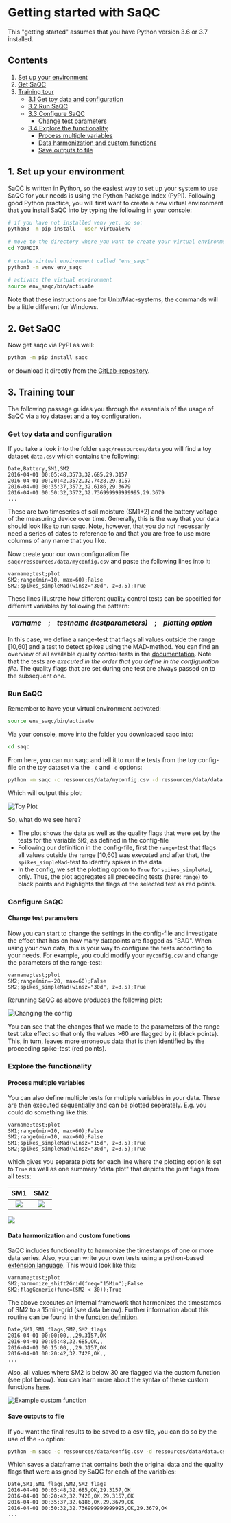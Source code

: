 # Getting started with SaQC

This "getting started" assumes that you have Python version 3.6 or 3.7
installed.

## Contents

1. [Set up your environment](#1-set-up-your-environment)
2. [Get SaQC](#2-get-saqc)
3. [Training tour](#3-training-tour) 
	* [3.1 Get toy data and configuration](#get-toy-data-and-configuration)
	* [3.2 Run SaQC](#run-saqc)
	* [3.3 Configure SaQC](#configure-saqc)
	    * [Change test parameters](#change-test-parameters)
	* [3.4 Explore the functionality](#explore-the-functionality)
		* [Process multiple variables](#process-multiple-variables)
		* [Data harmonization and custom functions](#data-harmonization-and-custom-functions)
		* [Save outputs to file](#save-outputs-to-file)


## 1. Set up your environment

SaQC is written in Python, so the easiest way to set up your system to use SaQC
for your needs is using the Python Package Index (PyPI). Following good Python
practice, you will first want to create a new virtual environment that you
install SaQC into by typing the following in your console:

```sh	
# if you have not installed venv yet, do so:
python3 -m pip install --user virtualenv
	
# move to the directory where you want to create your virtual environment
cd YOURDIR
	
# create virtual environment called "env_saqc"
python3 -m venv env_saqc
	
# activate the virtual environment
source env_saqc/bin/activate
```

Note that these instructions are for Unix/Mac-systems, the commands will be a
little different for Windows.

## 2. Get SaQC

Now get saqc via PyPI as well:

```sh
python -m pip install saqc
```

or download it directly from the [GitLab-repository](https://git.ufz.de/rdm/saqc).

## 3. Training tour

The following passage guides you through the essentials of the usage of SaQC via
a toy dataset and a toy configuration.

### Get toy data and configuration

If you take a look into the folder `saqc/ressources/data` you will find a toy
dataset `data.csv` which contains the following:

	Date,Battery,SM1,SM2
	2016-04-01 00:05:48,3573,32.685,29.3157
	2016-04-01 00:20:42,3572,32.7428,29.3157
	2016-04-01 00:35:37,3572,32.6186,29.3679
	2016-04-01 00:50:32,3572,32.736999999999995,29.3679
	...

These are two timeseries of soil moisture (SM1+2) and the battery voltage of the
measuring device over time. Generally, this is the way that your data should
look like to run saqc. Note, however, that you do not necessarily need a series
of dates to reference to and that you are free to use more columns of any name
that you like.

Now create your our own configuration file `saqc/ressources/data/myconfig.csv`
and paste the following lines into it:
	
	varname;test;plot
	SM2;range(min=10, max=60);False
	SM2;spikes_simpleMad(winsz="30d", z=3.5);True

These lines illustrate how different quality control tests can be specified for
different variables by following the pattern:

*varname*|;| *testname (testparameters)*|;| *plotting option*|
:---------------|:------|:------|:----|:--|

In this case, we define a range-test that flags all values outside the range
[10,60] and a test to detect spikes using the MAD-method. You can find an
overview of all available quality control tests in the
[documentation](FunctionDescriptions.md). Note that the tests are
_executed in the order that you define in the configuration file_. The quality
flags that are set during one test are always passed on to the subsequent one.

### Run SaQC

Remember to have your virtual environment activated:
```sh
source env_saqc/bin/activate
```

Via your console, move into the folder you downloaded saqc into:
```sh
cd saqc
```

From here, you can run saqc and tell it to run the tests from the toy
config-file on the toy dataset via the `-c` and `-d` options:
```sh
python -m saqc -c ressources/data/myconfig.csv -d ressources/data/data.csv
```

Which will output this plot:

![Toy Plot](images/example_plot_1.png "Toy Plot")

So, what do we see here?

* The plot shows the data as well as the quality flags that were set by the
  tests for the variable `SM2`, as defined in the config-file
* Following our definition in the config-file, first the `range`-test that flags
  all values outside the range [10,60] was executed and after that,
  the `spikes_simpleMad`-test to identify spikes in the data
* In the config, we set the plotting option to `True` for `spikes_simpleMad`,
  only. Thus, the plot aggregates all preceeding tests (here: `range`) to black
  points and highlights the flags of the selected test as red points.

### Configure SaQC

#### Change test parameters
Now you can start to change the settings in the config-file and investigate the
effect that has on how many datapoints are flagged as "BAD". When using your
own data, this is your way to configure the tests according to your needs. For
example, you could modify your `myconfig.csv` and change the parameters of the
range-test:
	
	varname;test;plot
	SM2;range(min=-20, max=60);False
	SM2;spikes_simpleMad(winsz="30d", z=3.5);True
Rerunning SaQC as above produces the following plot:

![Changing the config](images/example_plot_2.png "Changing the config")

You can see that the changes that we made to the parameters of the range test
take effect so that only the values >60 are flagged by it (black points). This,
in turn, leaves more erroneous data that is then identified by the proceeding
spike-test (red points).

### Explore the functionality
#### Process multiple variables
You can also define multiple tests for multiple variables in your data. These
are then executed sequentially and can be plotted seperately. E.g. you could do
something like this:

	varname;test;plot
	SM1;range(min=10, max=60);False
	SM2;range(min=10, max=60);False
	SM1;spikes_simpleMad(winsz="15d", z=3.5);True
	SM2;spikes_simpleMad(winsz="30d", z=3.5);True

which gives you separate plots for each line where the plotting option is set to
`True` as well as one summary "data plot" that depicts the joint flags from all
tests:

SM1         |  SM2
:-------------------------:|:-------------------------:
![](images/example_plot_31.png)  |  ![](images/example_plot_32.png)

![](images/example_plot_33.png)

#### Data harmonization and custom functions

SaQC includes functionality to harmonize the timestamps of one or more data
series. Also, you can write your own tests using a python-based
[extension language](docs/GenericFunctions.md). This would look like this:

	varname;test;plot
	SM2;harmonize_shift2Grid(freq="15Min");False
	SM2;flagGeneric(func=(SM2 < 30));True

The above executes an internal framework that harmonizes the timestamps of SM2
to a 15min-grid (see data below). Further information about this routine can be
found in the [function definition](docs/FunctionDescriptions.md).

	Date,SM1,SM1_flags,SM2,SM2_flags
	2016-04-01 00:00:00,,,29.3157,OK
	2016-04-01 00:05:48,32.685,OK,,
	2016-04-01 00:15:00,,,29.3157,OK
	2016-04-01 00:20:42,32.7428,OK,,
	...

Also, all values where SM2 is below 30 are flagged via the custom function (see
plot below). You can learn more about the syntax of these custom functions
[here](docs/GenericFunctions.md).

![Example custom function](images/example_plot_4.png "Example custom function")

#### Save outputs to file
If you want the final results to be saved to a csv-file, you can do so by the
use of the `-o` option:

```sh
python -m saqc -c ressources/data/config.csv -d ressources/data/data.csv -o ressources/data/out.csv 
```

Which saves a dataframe that contains both the original data and the quality
flags that were assigned by SaQC for each of the variables:

	Date,SM1,SM1_flags,SM2,SM2_flags
	2016-04-01 00:05:48,32.685,OK,29.3157,OK
	2016-04-01 00:20:42,32.7428,OK,29.3157,OK
	2016-04-01 00:35:37,32.6186,OK,29.3679,OK
	2016-04-01 00:50:32,32.736999999999995,OK,29.3679,OK
	...

